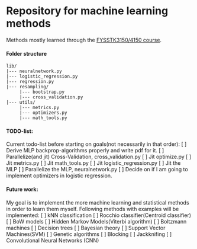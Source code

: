 # Repository for machine learning methods

Methods mostly learned through the [FYSSTK3150/4150 course](https://compphysics.github.io/MachineLearning/doc/web/course.html).


#### Folder structure
```
lib/
|--- neuralnetwork.py
|--- logistic_regression.py
|--- regression.py
|--- resampling/
     |--- bootstrap.py
     |--- cross_validation.py
|--- utils/
     |--- metrics.py
     |--- optimizers.py
     |--- math_tools.py
```


#### TODO-list:
Current todo-list before starting on goals(not necessarily in that order):
[ ] Derive MLP backprop-algorithms properly and write pdf for it.
[ ] Parallelize(and jit) Cross-Validation, cross_validation.py
[ ] Jit optimize.py
[ ] Jit metrics.py
[ ] Jit math_tools.py
[ ] Jit logistic_regression.py
[ ] Jit the MLP
[ ] Parallelize the MLP, neuralnetwork.py
[ ] Decide on if I am going to implement optimizers in logistic regression.


#### Future work:
My goal is to implement the more machine learning and statistical methods in order to learn them myself. Following methods with examples will be implemented:
[ ] kNN classification
[ ] Rocchio classifier(Centroid classifier)
[ ] BoW models
[ ] Hidden Markov Models(Viterbi algorithm)
[ ] Boltzmann machines
[ ] Decision trees
[ ] Bayesian theory
[ ] Support Vector Machines(SVM)
[ ] Genetic algorithms
[ ] Blocking
[ ] Jackknifing
[ ] Convolutional Neural Networks (CNN)